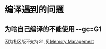 # 编译遇到的问题
## 为啥自己编译的不能使用 --gc=G1
因为社区版不支持G1, 见[Memory Management](https://www.graalvm.org/latest/reference-manual/native-image/optimizations-and-performance/MemoryManagement/)